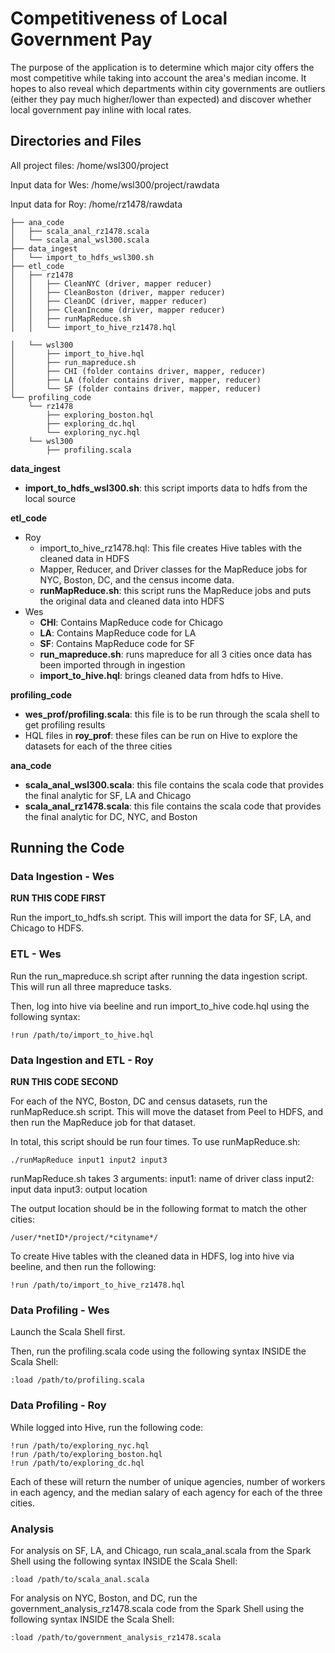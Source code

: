 # Competitiveness of Local Government Pay

The purpose of the application is to determine which major city offers the most competitive while taking into account the area's median income. It hopes to also reveal which departments within city governments are outliers (either they pay much higher/lower than expected) and discover whether local government pay inline with local rates. 


## Directories and Files
All project files:
/home/wsl300/project

Input data for Wes:
/home/wsl300/project/rawdata

Input data for Roy:
/home/rz1478/rawdata
```
├── ana_code
│   ├── scala_anal_rz1478.scala
│   └── scala_anal_wsl300.scala
├── data_ingest
│   └── import_to_hdfs_wsl300.sh
├── etl_code
│   ├── rz1478
│   │   ├── CleanNYC (driver, mapper reducer)
│   │   ├── CleanBoston (driver, mapper reducer)
│   │   ├── CleanDC (driver, mapper reducer)
│   │   ├── CleanIncome (driver, mapper reducer)
│   │   ├── runMapReduce.sh
│   │   └── import_to_hive_rz1478.hql

│   └── wsl300
│       ├── import_to_hive.hql
│       ├── run_mapreduce.sh
│       ├── CHI (folder contains driver, mapper, reducer)
│       ├── LA (folder contains driver, mapper, reducer)
│       └── SF (folder contains driver, mapper, reducer)
└── profiling_code
    └── rz1478
        ├── exploring_boston.hql
        ├── exploring_dc.hql
        └── exploring_nyc.hql
    └── wsl300
        ├── profiling.scala
```




**data_ingest**
- **import_to_hdfs_wsl300.sh**: this script imports data to hdfs from the local source

**etl_code**
- Roy
    - import_to_hive_rz1478.hql: This file creates Hive tables with the cleaned data in HDFS 
    - Mapper, Reducer, and Driver classes for the MapReduce jobs for NYC, Boston, DC, and the census income data.
    - **runMapReduce.sh**: this script runs the MapReduce jobs and puts the original data and cleaned data into HDFS
- Wes
    - **CHI**: Contains MapReduce code for Chicago
    - **LA**: Contains MapReduce code for LA
    - **SF**: Contains MapReduce code for SF
    - **run_mapreduce.sh**: runs mapreduce for all 3 cities once data has been imported through in ingestion
    - **import_to_hive.hql**: brings cleaned data from hdfs to Hive.

**profiling_code**
- **wes_prof/profiling.scala**: this file is to be run through the scala shell to get profiling results
- HQL files in **roy_prof**: these files can be run on Hive to explore the datasets for each of the three cities 

**ana_code**
- **scala_anal_wsl300.scala**: this file contains the scala code that provides the final analytic for SF, LA and Chicago
- **scala_anal_rz1478.scala**: this file contains the scala code that provides the final analytic for DC, NYC, and Boston

## Running the Code

### Data Ingestion - Wes

**RUN THIS CODE FIRST**

Run the import_to_hdfs.sh script. This will import the data for SF, LA, and Chicago to HDFS.

### ETL - Wes

Run the run_mapreduce.sh script after running the data ingestion script. This will run all three mapreduce tasks.

Then, log into hive via beeline and run import_to_hive code.hql using the following syntax:

```
!run /path/to/import_to_hive.hql
```

### Data Ingestion and ETL - Roy

**RUN THIS CODE SECOND**

For each of the NYC, Boston, DC and census datasets, run the runMapReduce.sh script. This will move the dataset from Peel to HDFS, and then run the MapReduce job for that dataset.

In total, this script should be run four times. To use runMapReduce.sh:
```
./runMapReduce input1 input2 input3
```
runMapReduce.sh takes 3 arguments:
input1: name of driver class
input2: input data
input3: output location 

The output location should be in the following format to match the other cities:
```
/user/*netID*/project/*cityname*/
```

To create Hive tables with the cleaned data in HDFS, log into hive via beeline, and then run the following:
```
!run /path/to/import_to_hive_rz1478.hql
```


### Data Profiling - Wes

Launch the Scala Shell first.

Then, run the profiling.scala code using the following syntax INSIDE the Scala Shell:

```
:load /path/to/profiling.scala
```

### Data Profiling - Roy
While logged into Hive, run the following code:
```
!run /path/to/exploring_nyc.hql
!run /path/to/exploring_boston.hql
!run /path/to/exploring_dc.hql
```
Each of these will return the number of unique agencies, number of workers in each agency, and the median salary of each agency for each of the three cities.

### Analysis

For analysis on SF, LA, and Chicago, run scala_anal.scala from the Spark Shell using the following syntax INSIDE the Scala Shell:
```
:load /path/to/scala_anal.scala
```

For analysis on NYC, Boston, and DC, run the government_analysis_rz1478.scala code from the Spark Shell using the following syntax INSIDE the Scala Shell:
```
:load /path/to/government_analysis_rz1478.scala
```